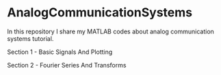 # AnalogCommunicationSystems
In this repository I share my MATLAB codes about analog communication systems tutorial.

Section 1 - Basic Signals And Plotting

Section 2 - Fourier Series And Transforms

